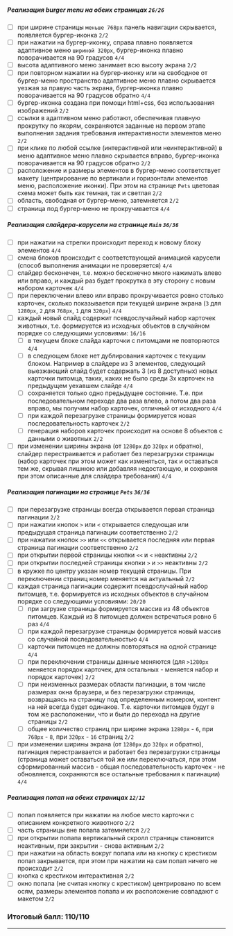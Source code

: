 ##### Реализация burger menu на обеих страницах `26/26`

- [ ] при ширине страницы `меньше 768рх` панель навигации скрывается, появляется бургер-иконка `2/2`
- [ ] при нажатии на бургер-иконку, справа плавно появляется адаптивное меню `шириной 320px`, бургер-иконка плавно поворачивается на 90 градусов `4/4`
- [ ] высота адаптивного меню занимает всю высоту экрана `2/2`
- [ ] при повторном нажатии на бургер-иконку или на свободное от бургер-меню пространство адаптивное меню плавно скрывается уезжая за правую часть экрана, бургер-иконка плавно поворачивается на 90 градусов обратно `4/4`
- [ ] бургер-иконка создана при помощи html+css, без использования изображений `2/2`
- [ ] ссылки в адаптивном меню работают, обеспечивая плавную прокрутку по якорям, сохраняются заданные на первом этапе выполнения задания требования интерактивности элементов меню `2/2`
- [ ] при клике по любой ссылке (интерактивной или неинтерактивной) в меню адаптивное меню плавно скрывается вправо, бургер-иконка поворачивается на 90 градусов обратно `2/2`
- [ ] расположение и размеры элементов в бургер-меню соответствует макету (центрирование по вертикали и горизонтали элементов меню, расположение иконки). При этом на странице `Pets` цветовая схема может быть как темная, так и светлая `2/2`
- [ ] область, свободная от бургер-меню, затемняется `2/2`
- [ ] страница под бургер-меню не прокручивается `4/4`

##### Реализация слайдера-карусели на странице `Main` `36/36`

- [ ] при нажатии на стрелки происходит переход к новому блоку элементов `4/4`
- [ ] смена блоков происходит с соответствующей анимацией карусели (способ выполнения анимации не проверяется) `4/4`
- [ ] слайдер бесконечен, т.е. можно бесконечно много нажимать влево или вправо, и каждый раз будет прокрутка в эту сторону с новым набором карточек `4/4`
- [ ] при переключении влево или вправо прокручивается ровно столько карточек, сколько показывается при текущей ширине экрана (`3` для `1280px`, `2` для `768px`, `1` для `320px`) `4/4`
- [ ] каждый новый слайд содержит псевдослучайный набор карточек животных, т.е. формируется из исходных объектов в случайном порядке со следующими условиями: `16/16`
  - [ ] в текущем блоке слайда карточки с питомцами не повторяются `4/4`
  - [ ] в следующем блоке нет дублирования карточек с текущим блоком. Например в слайдере из 3 элементов, следующий выезжающий слайд будет содержать 3 (из 8 доступных) новых карточки питомца, таких, каких не было среди 3х карточек на предыдущем уехавшем слайде `4/4`
  - [ ] сохраняется только одно предыдущее состояние. Т.е. при последовательном переходе два раза влево, а потом два раза вправо, мы получим набор карточек, отличный от исходного `4/4`
  - [ ] при каждой перезагрузке страницы формируется новая последовательность карточек `2/2`
  - [ ] генерация наборов карточек происходит на основе 8 объектов с данными о животных `2/2`
- [ ] при изменении ширины экрана (от `1280px` до `320px` и обратно), слайдер перестраивается и работает без перезагрузки страницы (набор карточек при этом может как изменяться, так и оставаться тем же, скрывая лишнюю или добавляя недостающую, и сохраняя при этом описанные для слайдера требования) `4/4`

##### Реализация пагинации на странице `Pets` `36/36`

- [ ] при перезагрузке страницы всегда открывается первая страница пагинации `2/2`
- [ ] при нажатии кнопок `>` или `<` открывается следующая или предыдущая страница пагинации соответственно `2/2`
- [ ] при нажатии кнопок `>>` или `<<` открывается последняя или первая страница пагинации соответственно `2/2`
- [ ] при открытии первой страницы кнопки `<<` и `<` неактивны `2/2`
- [ ] при открытии последней страницы кнопки `>` и `>>` неактивны `2/2`
- [ ] в кружке по центру указан номер текущей страницы. При переключении страниц номер меняется на актуальный `2/2`
- [ ] каждая страница пагинации содержит псевдослучайный набор питомцев, т.е. формируется из исходных объектов в случайном порядке со следующими условиями: `20/20`
  - [ ] при загрузке страницы формируется массив из 48 объектов питомцев. Каждый из 8 питомцев должен встречаться ровно 6 раз `4/4`
  - [ ] при каждой перезагрузке страницы формируется новый массив со случайной последовательностью `4/4`
  - [ ] карточки питомцев не должны повторяться на одной странице `4/4`
  - [ ] при переключении страницы данные меняются (для `>1280px` меняется порядок карточек, для остальных - меняется набор и порядок карточек) `2/2`
  - [ ] при неизменных размерах области пагинации, в том числе размерах окна браузера, и без перезагрузки страницы, возвращаясь на страницу под определенным номером, контент на ней всегда будет одинаков. Т.е. карточки питомцев будут в том же расположении, что и были до перехода на другие страницы `2/2`
  - [ ] общее количество страниц при ширине экрана `1280px` - `6`, при `768px` - `8`, при `320px` - `16` страниц `2/2`
- [ ] при изменении ширины экрана (от `1280px` до `320px` и обратно), пагинация перестраивается и работает без перезагрузки страницы (страница может оставаться той же или переключаться, при этом сформированный массив - общая последовательность карточек - не обновляется, сохраняются все остальные требования к пагинации) `4/4`

##### Реализация попап на обеих страницах `12/12`

- [ ] попап появляется при нажатии на любое место карточки с описанием конкретного животного `2/2`
- [ ] часть страницы вне попапа затемняется `2/2`
- [ ] при открытии попапа вертикальный скролл страницы становится неактивным, при закрытии - снова активным `2/2`
- [ ] при нажатии на область вокруг попапа или на кнопку с крестиком попап закрывается, при этом при нажатии на сам попап ничего не происходит `2/2`
- [ ] кнопка с крестиком интерактивная `2/2`
- [ ] окно попапа (не считая кнопку с крестиком) центрировано по всем осям, размеры элементов попапа и их расположение совпадают с макетом `2/2`

### Итоговый балл: 110/110

---
